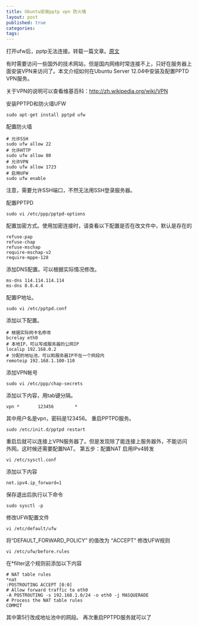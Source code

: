 ```yaml
---
title: Ubuntu安装pptp vpn 防火墙
layout: post
published: true
categories: 
tags: 
---
```


打开ufw后，pptp无法连接。转载一篇文章。[原文](http://www.darrenfang.com/2014/01/install-pptp-vpn-on-ubuntu/)

有时需要访问一些国外的技术网站，但是国内网络时常连接不上，只好在服务器上面安装VPN来访问了。本文介绍如何在Ubuntu Server 12.04中安装及配置PPTD VPN服务。

关于VPN的说明可以查看维基百科：http://zh.wikipedia.org/wiki/VPN

安装PPTPD和防火墙UFW

```
sudo apt-get install pptpd ufw
```

配置防火墙

```
# 允许SSH
sudo ufw allow 22
# 允许HTTP
sudo ufw allow 80
# 允许VPN
sudo ufw allow 1723
# 启用UFW
sudo ufw enable
```

注意，需要允许SSH端口，不然无法用SSH登录服务器。

配置PPTPD

```
sudo vi /etc/ppp/pptpd-options
```

配置加密方式。使用加密连接时，请查看以下配置是否在改文件中，默认是存在的

```
refuse-pap
refuse-chap
refuse-mschap
require-mschap-v2
require-mppe-128
```

添加DNS配置。可以根据实际情况修改。

```
ms-dns 114.114.114.114
ms-dns 8.8.4.4
```

配置IP地址。

```
sudo vi /etc/pptpd.conf
```

添加以下配置。

```
# 根据实际网卡名修改
bcrelay eth0
# 本地IP，可以写成服务器的公网IP
localip 192.168.0.2
# 分配的地址池，可以和服务器IP不在一个网段内
remoteip 192.168.1.100-110
```

添加VPN帐号

```
sudo vi /etc/ppp/chap-secrets
```

添加以下内容，用tab键分隔。

```
vpn *       123456        *
```

其中用户名是vpn，密码是123456。 重启PPTPD服务。

```
sudo /etc/init.d/pptpd restart
```

重启后就可以连接上VPN服务器了。但是发现除了能连接上服务器外，不能访问外网。这时候还需要配置NAT。 第五步：配置NAT 启用IPv4转发

```
vi /etc/sysctl.conf
```

添加以下内容

```
net.ipv4.ip_forward=1
```

保存退出后执行以下命令

```
sudo sysctl -p
```

修改UFW配置文件

```
vi /etc/default/ufw
```

将“DEFAULT_FORWARD_POLICY” 的值改为 “ACCEPT” 修改UFW规则

```
vi /etc/ufw/before.rules
```

在*filter这个规则前添加以下内容

```
# NAT table rules
*nat
:POSTROUTING ACCEPT [0:0]
# Allow forward traffic to eth0
-A POSTROUTING -s 192.168.1.0/24 -o eth0 -j MASQUERADE
# Process the NAT table rules
COMMIT
```

其中第5行改成地址池中的网段。 再次重启PPTPD服务就可以了
